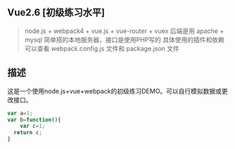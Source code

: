## Vue2.6 [初级练习水平]
> node.js + webpack4 + vue.js + vue-router + vuex
> 后端是用 apache + mysql 简单搭的本地服务器，接口是使用PHP写的
具体使用的插件和依赖可以查看 webpack.config.js 文件和 package.json 文件

## 描述
这是一个使用node.js+vue+webpack的初级练习DEMO。可以自行模拟数据或更改接口。

```js
var a=1;
var b=function(){
    var c=1;
  return c;
}
```
